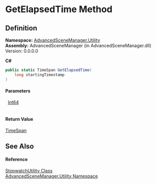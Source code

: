 # GetElapsedTime Method




## Definition
**Namespace:** <a href="N_AdvancedSceneManager_Utility.md">AdvancedSceneManager.Utility</a>  
**Assembly:** AdvancedSceneManager (in AdvancedSceneManager.dll) Version: 0.0.0.0

**C#**
``` C#
public static TimeSpan GetElapsedTime(
	long startingTimestamp
)
```



#### Parameters
<dl><dt>  <a href="https://learn.microsoft.com/dotnet/api/system.int64" target="_blank" rel="noopener noreferrer">Int64</a></dt><dd> </dd></dl>

#### Return Value
<a href="https://learn.microsoft.com/dotnet/api/system.timespan" target="_blank" rel="noopener noreferrer">TimeSpan</a>

## See Also


#### Reference
<a href="T_AdvancedSceneManager_Utility_StopwatchUtility.md">StopwatchUtility Class</a>  
<a href="N_AdvancedSceneManager_Utility.md">AdvancedSceneManager.Utility Namespace</a>  
